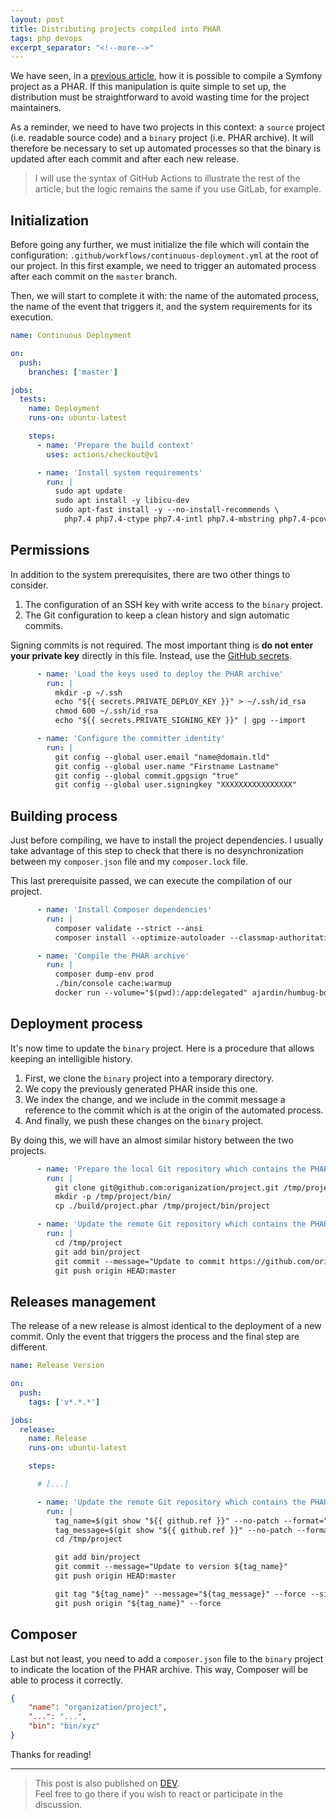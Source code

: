 ```yaml
---
layout: post
title: Distributing projects compiled into PHAR
tags: php devops
excerpt_separator: "<!--more-->"
---
```


We have seen, in a [previous article][1], how it is possible to compile a Symfony project as a PHAR. If this
manipulation is quite simple to set up, the distribution must be straightforward to avoid wasting time for the project
maintainers.

<!--more-->

As a reminder, we need to have two projects in this context: a `source` project (i.e. readable source code) and a
`binary` project (i.e. PHAR archive). It will therefore be necessary to set up automated processes so that the binary
is updated after each commit and after each new release.

> I will use the syntax of GitHub Actions to illustrate the rest of the article, but the logic remains the same if you
> use GitLab, for example.

Initialization
--------------
Before going any further, we must initialize the file which will contain the configuration:
`.github/workflows/continuous-deployment.yml` at the root of our project. In this first example, we need to trigger an
automated process after each commit on the `master` branch.

Then, we will start to complete it with: the name of the automated process, the name of the event that triggers it, and
the system requirements for its execution. 

```yaml
name: Continuous Deployment

on:
  push:
    branches: ['master']

jobs:
  tests:
    name: Deployment
    runs-on: ubuntu-latest

    steps:
      - name: 'Prepare the build context'
        uses: actions/checkout@v1

      - name: 'Install system requirements'
        run: |
          sudo apt update
          sudo apt install -y libicu-dev
          sudo apt-fast install -y --no-install-recommends \
            php7.4 php7.4-ctype php7.4-intl php7.4-mbstring php7.4-pcov php7.4-sqlite php7.4-xml
```

Permissions
----------- 
In addition to the system prerequisites, there are two other things to consider.
1. The configuration of an SSH key with write access to the `binary` project.
1. The Git configuration to keep a clean history and sign automatic commits.

Signing commits is not required. The most important thing is **do not enter your private key** directly in this file.
Instead, use the [GitHub secrets][2].

```yaml
      - name: 'Load the keys used to deploy the PHAR archive'
        run: |
          mkdir -p ~/.ssh
          echo "${{ secrets.PRIVATE_DEPLOY_KEY }}" > ~/.ssh/id_rsa
          chmod 600 ~/.ssh/id_rsa
          echo "${{ secrets.PRIVATE_SIGNING_KEY }}" | gpg --import

      - name: 'Configure the committer identity'
        run: |
          git config --global user.email "name@domain.tld"
          git config --global user.name "Firstname Lastname"
          git config --global commit.gpgsign "true"
          git config --global user.signingkey "XXXXXXXXXXXXXXXX"
```

Building process
----------------
Just before compiling, we have to install the project dependencies. I usually take advantage of this step to check that
there is no desynchronization between my `composer.json` file and my `composer.lock` file.

This last prerequisite passed, we can execute the compilation of our project.

```yaml
      - name: 'Install Composer dependencies'
        run: |
          composer validate --strict --ansi
          composer install --optimize-autoloader --classmap-authoritative --ansi

      - name: 'Compile the PHAR archive'
        run: |
          composer dump-env prod
          ./bin/console cache:warmup
          docker run --volume="$(pwd):/app:delegated" ajardin/humbug-box compile --ansi
```

Deployment process
------------------
It's now time to update the `binary` project. Here is a procedure that allows keeping an intelligible history.

1. First, we clone the `binary` project into a temporary directory.
1. We copy the previously generated PHAR inside this one.
1. We index the change, and we include in the commit message a reference to the commit which is at the origin of the
automated process.
1. And finally, we push these changes on the `binary` project. 

By doing this, we will have an almost similar history between the two projects.

```yaml
      - name: 'Prepare the local Git repository which contains the PHAR archive'
        run: |
          git clone git@github.com:origanization/project.git /tmp/project
          mkdir -p /tmp/project/bin/
          cp ./build/project.phar /tmp/project/bin/project

      - name: 'Update the remote Git repository which contains the PHAR archive'
        run: |
          cd /tmp/project
          git add bin/project
          git commit --message="Update to commit https://github.com/origanization/project-source/commit/${{ github.sha }}"
          git push origin HEAD:master
```

Releases management
-------------------
The release of a new release is almost identical to the deployment of a new commit. Only the event that triggers the
process and the final step are different.

```yaml
name: Release Version

on:
  push:
    tags: ['v*.*.*']

jobs:
  release:
    name: Release
    runs-on: ubuntu-latest

    steps:

      # [...]

      - name: 'Update the remote Git repository which contains the PHAR archive'
        run: |
          tag_name=$(git show "${{ github.ref }}" --no-patch --format="" | head -n1 | awk '{print $2}')
          tag_message=$(git show "${{ github.ref }}" --no-patch --format="" | tail -n1)
          cd /tmp/project

          git add bin/project
          git commit --message="Update to version ${tag_name}"
          git push origin HEAD:master

          git tag "${tag_name}" --message="${tag_message}" --force --sign
          git push origin "${tag_name}" --force
```

Composer
--------
Last but not least, you need to add a `composer.json` file to the `binary` project to indicate the location of the PHAR
archive. This way, Composer will be able to process it correctly.

```json
{
    "name": "organization/project",
    "...": "...",
    "bin": "bin/xyz"
}
```

Thanks for reading!

-------------------

> This post is also published on [DEV][3].  
> Feel free to go there if you wish to react or participate in the discussion.

<!-- Resources -->
[1]: https://ajardin.fr/2020/08/21/compiling-symfony-projects-into-phar/
[2]: https://docs.github.com/en/free-pro-team@latest/actions/reference/encrypted-secrets
[3]: https://dev.to/ajardin/distributing-projects-compiled-into-phar-2e5o
